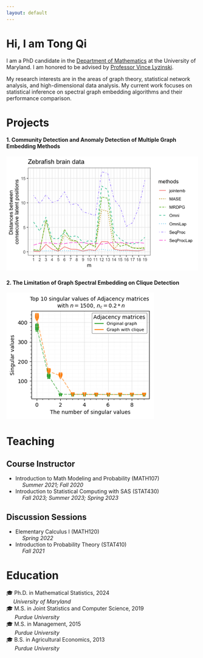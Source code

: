 ```yaml
---
layout: default
---
```

# Hi, I am Tong Qi

I am a PhD candidate in the [Department of Mathematics](https://stat.umd.edu/) at the University of Maryland. I am honored to be advised by [Professor Vince Lyzinski](https://www.math.umd.edu/~vlyzinsk/). 

My research interests are in the areas of graph theory, statistical network analysis, and high-dimensional data analysis. My current work focuses on statistical inference on spectral graph embedding algorithms and their performance comparison.



# Projects
#### 1. Community Detection and Anomaly Detection of Multiple Graph Embedding Methods


![Zebrafish](assets/img/zebrafish2.png)

<!--https://github.com/tong-qii/tong-qii.github.io/blob/master/assets/img/zebrafish2.png-->



#### 2. The Limitation of Graph Spectral Embedding on Clique Detection
![singular](assets/img/A0A1_02n.png)






# Teaching
## Course Instructor 
- Introduction to Math Modeling and Probability (MATH107)  
   &emsp; _Summer 2021; Fall 2020_
- Introduction to Statistical Computing with SAS (STAT430)  
  &emsp; _Fall 2023; Summer 2023; Spring 2023_ 
  
## Discussion Sessions
- Elementary Calculus I (MATH120)    
  &emsp; _Spring 2022_
- Introduction to Probability Theory (STAT410)     
  &emsp; _Fall 2021_
  
  
  
  
 
# Education
🎓 Ph.D. in Mathematical Statistics, 2024  
      &emsp; _University of Maryland_   
🎓 M.S. in Joint Statistics and Computer Science, 2019  
   	 &emsp; _Purdue University_  
🎓 M.S. in Management, 2015   
   	 &emsp; _Purdue University_    
🎓 B.S. in Agricultural Economics, 2013  
   	 &emsp; _Purdue University_  
 



<!--
Text can be **bold**, _italic_, or ~~strikethrough~~.

There should be whitespace between paragraphs. We recommend including a README, or a file with information about your project.

## Header 2

> This is a blockquote following a header.
>
> When something is important enough, you do it even if the odds are not in your favor.


###### Header 6

| head1        | head two          | three |
|:-------------|:------------------|:------|
| ok           | good swedish fish | nice  |
| out of stock | good and plenty   | nice  |
| ok           | good `oreos`      | hmm   |
| ok           | good `zoute` drop | yumm  |

### Small image

![Octocat](https://github.githubassets.com/images/icons/emoji/octocat.png)

### Large image

![Branching](https://guides.github.com/activities/hello-world/branching.png)


### Definition lists can be used with HTML syntax.

<dl>
<dt>Name</dt>
<dd>Godzilla</dd>
<dt>Born</dt>
<dd>1952</dd>
<dt>Birthplace</dt>
<dd>Japan</dd>
<dt>Color</dt>
<dd>Green</dd>
</dl>-->
